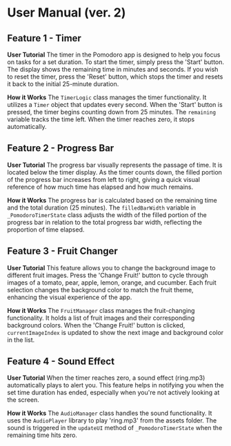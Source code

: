 # User Manual (ver. 2)

## Feature 1 - Timer

**User Tutorial**
The timer in the Pomodoro app is designed to help you focus on tasks for a set duration. To start the timer, simply press the 'Start' button. The display shows the remaining time in minutes and seconds. If you wish to reset the timer, press the 'Reset' button, which stops the timer and resets it back to the initial 25-minute duration.

**How it Works**
The `TimerLogic` class manages the timer functionality. It utilizes a `Timer` object that updates every second. When the 'Start' button is pressed, the timer begins counting down from 25 minutes. The `remaining` variable tracks the time left. When the timer reaches zero, it stops automatically.

## Feature 2 - Progress Bar

**User Tutorial**
The progress bar visually represents the passage of time. It is located below the timer display. As the timer counts down, the filled portion of the progress bar increases from left to right, giving a quick visual reference of how much time has elapsed and how much remains.

**How it Works**
The progress bar is calculated based on the remaining time and the total duration (25 minutes). The `filledBarWidth` variable in `_PomodoroTimerState` class adjusts the width of the filled portion of the progress bar in relation to the total progress bar width, reflecting the proportion of time elapsed.

## Feature 3 - Fruit Changer

**User Tutorial**
This feature allows you to change the background image to different fruit images. Press the 'Change Fruit!' button to cycle through images of a tomato, pear, apple, lemon, orange, and cucumber. Each fruit selection changes the background color to match the fruit theme, enhancing the visual experience of the app.

**How it Works**
The `FruitManager` class manages the fruit-changing functionality. It holds a list of fruit images and their corresponding background colors. When the 'Change Fruit!' button is clicked, `currentImageIndex` is updated to show the next image and background color in the list.

## Feature 4 - Sound Effect

**User Tutorial**
When the timer reaches zero, a sound effect (ring.mp3) automatically plays to alert you. This feature helps in notifying you when the set time duration has ended, especially when you're not actively looking at the screen.

**How it Works**
The `AudioManager` class handles the sound functionality. It uses the `AudioPlayer` library to play 'ring.mp3' from the assets folder. The sound is triggered in the `updateUI` method of `_PomodoroTimerState` when the remaining time hits zero.
